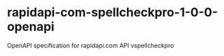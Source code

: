 # rapidapi-com-spellcheckpro-1-0-0-openapi
OpenAPI specification for rapidapi.com API vspellcheckpro
